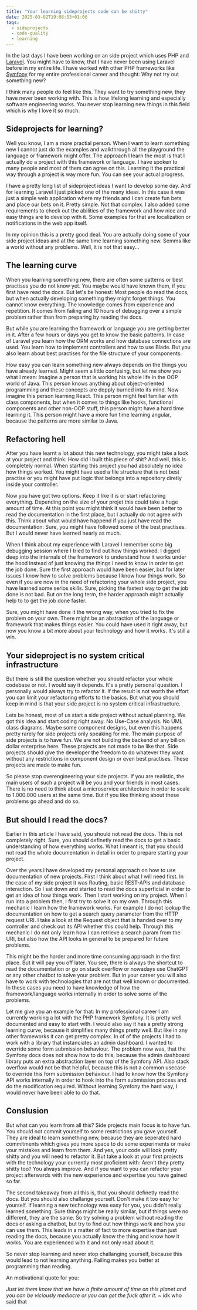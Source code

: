 ```yaml
---
title: "Your learning sideprojects code can be shitty"
date: 2025-03-02T19:08:53+01:00
tags:
  - sideprojects
  - code-quality
  - learning
---
```


In the last days I have been working on an side project which uses PHP and [Laravel](https://laravel.com/). You might have to know, that I have never been using Laravel before in my entire life. I have worked with other PHP frameworks like [Symfony](https://symfony.com/) for my entire professional career and thought: Why not try out something new?

I think many people do feel like this. They want to try something new, they have never been working with. This is how lifelong learning and especially software engineering works. You never stop learning new things in this field which is why I love it so much.


## Sideprojects for learning?

Well you know, I am a more practial person. When I want to learn something new I cannot just do the examples and walkthrough all the playground the language or framework might offer. The approach I learn the most is that I actually do a project with this framework or language. I have spoken to many people and most of them can agree on this. Learning it the practical way through a project is way more fun. You can see your actual progress.

I have a pretty long list of sideproject ideas I want to develop some day. And for learning Laravel I just picked one of the many ideas. In this case it was just a simple web application where my friends and I can create fun bets and place our bets on it. Pretty simple. Not that complex. I also added some requirements to check out the abilities of the framework and how nice and easy things are to develop with it. Some examples for that are localization or notifications in the web app itself. 

In my opinion this is a pretty good deal. You are actually doing some of your side project ideas and at the same time learning something new. Semms like a world without any problems. Well, it is not that easy...


## The learning curve

When you learning something new, there are often some patterns or best practises you do not know yet. You maybe would have known them, if you first have read the docs. But let's be honest: Most people do read the docs, but when actually developing something they might forget things. You cannot know everything. The knowledge comes from experience and repetition. It comes from failing and 10 hours of debugging over a simple problem rather than from preparing by reading the docs. 

But while you are learning the framework or language you are getting better in it. After a few hours or days you get to know the basic patterns. In case of Laravel you learn how the ORM works and how database connections are used. You learn how to implement controllers and how to use Blade. But you also learn about best practises for the file structure of your components. 

How easy you can learn something new always depends on the things you have already learned. Might seem a little confusing, but let me show you what I mean: Imagine a person that is working his whole life in the OOP world of Java. This person knows anything about object-oriented programming and these concepts are depply burned into its mind. Now imagine this person learning React. This person might feel familiar with class components, but when it comes to things like hooks, functional components and other non-OOP stuff, this person might have a hard time learning it. This person might have a more fun time learning angular, because the patterns are more similar to Java.

## Refactoring hell

After you have learnt a lot about this new technology, you might take a look at your project and think: How did I built this piece of shit? And well, this is completely normal. When starting this project you had absolutely no idea how things worked. You might have used a file structure that is not best practise or you might have put logic that belongs into a repository diretly inside your controller. 

Now you have got two options. Keep it like it is or start refactoring everything. Depending on the size of your projet this could take a huge amount of time. At this point you might think it would have been better to read the documentation in the first place, but I actually do not agree with this. Think about what would have happend if you just have read the documentation: Sure, you might have followed some of the best practises. But I would never have learned nearly as much. 

When I think about my experience with Laravel I remember some big debugging session where I tried to find out how things worked. I digged deep into the internals of the framework to understand how it works under the hood instead of just knowing the things I need to know in order to get the job done. Sure the first approach would have been easier, but for later issues I know how to solve problems because I know how things work. So even if you are now in the need of refactoring your whole side project, you have learned some serios skills. Sure, picking the fastest way to get the job done is not bad. But on the long term, the harder approach might actually help to to get the job done faster.

Sure, you might have done it the wrong way, when you tried to fix the problem on your own. There might be an abstraction of the language or framework that makes things easier. You could have used it right away, but now you know a bit more about your technology and how it works. It's still a win.

## Your sideproject is no system critical infrastructure

But there is still the question whether you should refactor your whole codebase or not. I would say it depends. It's a pretty personal question. I personally would always try to refactor it. If the result is not worth the effort you can limit your refactoring efforts to the basics. But what you should keep in mind is that your side project is no system critical infrastructure.

Lets be honest, most of us start a side project without actual planning. We got this idea and start coding right away. No Use-Case analysis. No UML class diagrams. Maybe some component designs, but even this happens pretty rarely for side projects only speaking for me. The main purpose of side projects is to have fun. We are not building the backend of any billion dollar enterprise here. These projects are not made to be like that. Side projects should give the developer the freedom to do whatever they want without any restrictions in component design or even best practises. These projects are made to make fun.

So please stop overengineering your side projects. If you are realistic, the main users of such a project will be you and your friends in most cases. There is no need to think about a microservice architecture in order to scale to 1.000.000 users at the same time. But if you like thinking about these problems go ahead and do so. 

## But should I read the docs?

Earlier in this article I have said, you should not read the docs. This is not completely right. Sure, you should definetly read the docs to get a basic understanding of how everything works. What I meant is, that you should not read the whole documentation in detail in order to prepare starting your project. 

Over the years I have developed my personal approach on how to use documentation of new projects. First I think about what I will need first. In the case of my side project it was Routing, basic REST-APIs and database interaction. So I sat down and started to read the docs superficial in order to get an idea of how things work. Then I start working on my project.   When I run into a problem then, I first try to solve it on my own. Through this mechanic I learn how the framework works. For example I do not lookup the documentation on how to get a search query parameter from the HTTP request URI. I take a look at the Request object that is handed over to my controller and check out its API whether this could help. Through this mechanic I do not only learn how I can retrieve a search param from the URI, but also how the API looks in general to be prepared for future problems. 

This might be the harder and more time consuming approach in the first place. But it will pay you off later. You see, there is always the shortcut to read the documentation or go on stack overflow or nowadays use ChatGPT or any other chatbot to solve your problem. But in your career you will also have to work with technologies that are not that well known or documented. In these cases you need to have knowledge of how the framework/language works internally in order to solve some of the problems. 

Let me give you an example for that: In my professional career I am currently working a lot with the PHP framework Symfony. It is pretty well documented and easy to start with. I would also say it has a pretty strong learning curve, because it simplifies many things pretty well. But like in any other frameworks it can get pretty complex. In of of the projects I had to work with a library that instanciates an admin dashboard. I wanted to override some form submission behaviour. The problem now was, that the Symfony docs does not show how to do this, because the admin dashboard library puts an extra abstraction layer on top of the Symfony API. Also stack overflow would not be that helpful, because this is not a common usecase to override this form submission behaviour. I had to know how the Symfony API works internally in order to hook into the form submission process and do the modification required. Without learning Symfony the hard way, I would never have been able to do that. 


## Conslusion

But what can you learn from all this? Side projects main focus is to have fun. You should not commit yourself to some restrictions you gave yourself. They are ideal to learn something new, because they are seperated hard commitments which gives you more space to do some experiments or make your mistakes and learn from them. And yes, your code will look pretty shitty and you will need to refactor it. But take a look at your first projects with the technology your currently most proficient with: Aren't they pretty shitty too? You always improve. And if you want to you can refactor your project afterwards with the new experience and expertise you have gained so far.

The second takeaway from all this is, that you should definetly read the docs. But you should also challange yourself. Don't make it too easy for yourself. If learning a new technology was easy for you, you didn't really learned something. Sure things might be really similar, but if things were no different, they are the same. So try solving a problem without reading the docs or asking a chatbot, but try to find out how things work and how you can use them. This leads in a matter of fact to more expertise than just reading the docs, because you actually know the thing and know how it works. You are experienced with it and not only read about it. 

So never stop learning and never stop challanging yourself, because this would lead to not learning anything. Failing makes you better at programming than reading.

An motivational quote for you:

*Just let them know that we have a finite amount of time on this planet and you can be viciously mediocre or you can get the fuck after it.* ~ idk who said that
